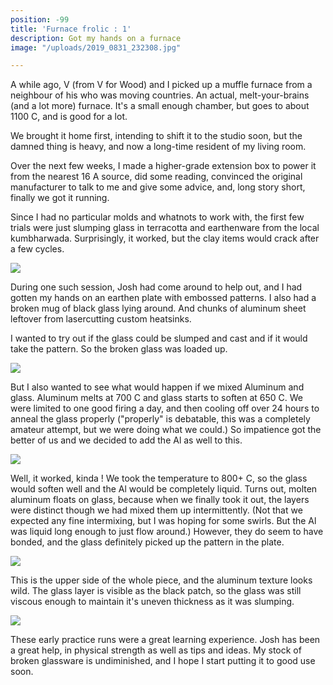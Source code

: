 ```yaml
---
position: -99
title: 'Furnace frolic : 1'
description: Got my hands on a furnace
image: "/uploads/2019_0831_232308.jpg"

---
```

A while ago, V (from V for Wood) and I picked up a muffle furnace from a neighbour of his who was moving countries. An actual, melt-your-brains (and a lot more) furnace. It's a small enough chamber, but goes to about 1100 C, and is good for a lot.

We brought it home first, intending to shift it to the studio soon, but the damned thing is heavy, and now a long-time resident of my living room.

Over the next few weeks, I made a higher-grade extension box to power it from the nearest 16 A source, did some reading, convinced the original manufacturer to talk to me and give some advice, and, long story short, finally we got it running.

Since I had no particular molds and whatnots to work with, the first few trials were just slumping glass in terracotta and earthenware from the local kumbharwada. Surprisingly, it worked, but the clay items would crack after a few cycles.

![](/uploads/2019_0318_215939.jpg)

During one such session, Josh had come around to help out, and I had gotten my hands on an earthen plate with embossed patterns. I also had a broken mug of black glass lying around. And chunks of aluminum sheet leftover from lasercutting custom heatsinks.

I wanted to try out if the glass could be slumped and cast and if it would take the pattern. So the broken glass was loaded up.

![](/uploads/2019_0831_232216.jpg)

But I also wanted to see what would happen if we mixed Aluminum and glass. Aluminum melts at 700 C and glass starts to soften at 650 C. We were limited to one good firing a day, and then cooling off over 24 hours to anneal the glass properly ("properly" is debatable, this was a completely amateur attempt, but we were doing what we could.) So impatience got the better of us and we decided to add the Al as well to this.

![](/uploads/2019_0831_232308.jpg)

Well, it worked, kinda ! We took the temperature to 800+ C, so the glass would soften well and the Al would be completely liquid. Turns out, molten aluminum floats on glass, because when we finally took it out, the layers were distinct though we had mixed them up intermittently. (Not that we expected any fine intermixing, but I was hoping for some swirls. But the Al was liquid long enough to just flow around.) However, they do seem to have bonded, and the glass definitely picked up the pattern in the plate.

![](/uploads/2019_0902_131317.jpg)

This is the upper side of the whole piece, and the aluminum texture looks wild. The glass layer is visible as the black patch, so the glass was still viscous enough to maintain it's uneven thickness as it was slumping.

![](/uploads/2019_0902_150137.jpg)

These early practice runs were a great learning experience. Josh has been a great help, in physical strength as well as tips and ideas. My stock of broken glassware is undiminished, and I hope I start putting it to good use soon.